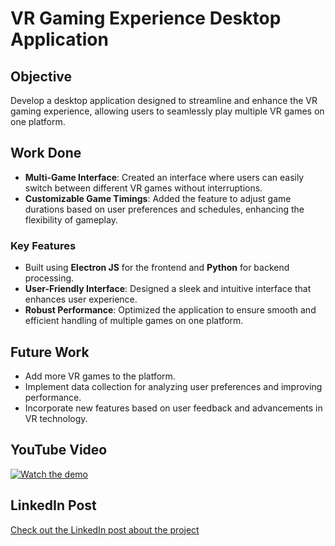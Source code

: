 # VR Gaming Experience Desktop Application

## Objective
Develop a desktop application designed to streamline and enhance the VR gaming experience, allowing users to seamlessly play multiple VR games on one platform.

## Work Done
- **Multi-Game Interface**: Created an interface where users can easily switch between different VR games without interruptions.
- **Customizable Game Timings**: Added the feature to adjust game durations based on user preferences and schedules, enhancing the flexibility of gameplay.

### Key Features
- Built using **Electron JS** for the frontend and **Python** for backend processing.
- **User-Friendly Interface**: Designed a sleek and intuitive interface that enhances user experience.
- **Robust Performance**: Optimized the application to ensure smooth and efficient handling of multiple games on one platform.

## Future Work
- Add more VR games to the platform.
- Implement data collection for analyzing user preferences and improving performance.
- Incorporate new features based on user feedback and advancements in VR technology.

## YouTube Video
[![Watch the demo](https://img.youtube.com/vi/FISaAK6sPtE/hqdefault.jpg)](https://www.youtube.com/watch?v=FISaAK6sPtE)

## LinkedIn Post
[Check out the LinkedIn post about the project](https://www.linkedin.com/posts/siddh-pandya_vr-gaming-tech-activity-7215195872786018304-rF2z?utm_source=share&utm_medium=member_desktop)
